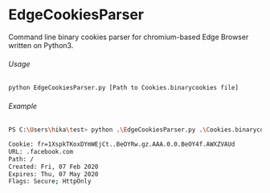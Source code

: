 # EdgeCookiesParser
Command line binary cookies parser for chromium-based Edge Browser written on Python3.

###### Usage 

```bash
python EdgeCookiesParser.py [Path to Cookies.binarycookies file]
```

###### Example 


```bash
PS C:\Users\hika\test> python .\EdgeCookiesParser.py .\Cookies.binarycookies

Cookie: fr=1XspkTKoxDYmWEjCt..BeOYRw.gz.AAA.0.0.BeOY4f.AWXZVAUd
URL: .facebook.com
Path: /
Created: Fri, 07 Feb 2020
Expires: Thu, 07 May 2020
Flags: Secure; HttpOnly
```
